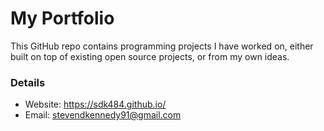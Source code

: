 # My Portfolio
This GitHub repo contains programming projects I have worked on, either built on top of existing open source projects, or from my own ideas.

### Details

- Website: https://sdk484.github.io/
- Email: stevendkennedy91@gmail.com
